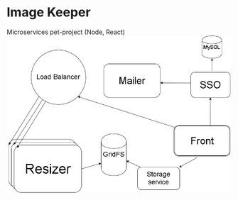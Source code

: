 # Image Keeper
Microservices pet-project (Node, React)
![Services structure](https://raw.githubusercontent.com/ikolcov/image-keeper/master/structure.png)
